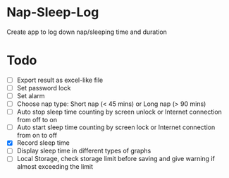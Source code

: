 # Nap-Sleep-Log
Create app to log down nap/sleeping time and duration

# Todo
- [ ] Export result as excel-like file
- [ ] Set password lock
- [ ] Set alarm
- [ ] Choose nap type: Short nap (< 45 mins) or Long nap (> 90 mins)
- [ ] Auto stop sleep time counting by screen unlock or Internet connection from off to on
- [ ] Auto start sleep time counting by screen lock or Internet connection from on to off
- [x] Record sleep time 
- [ ] Display sleep time in different types of graphs
- [ ] Local Storage, check storage limit before saving and give warning if almost exceeding the limit
